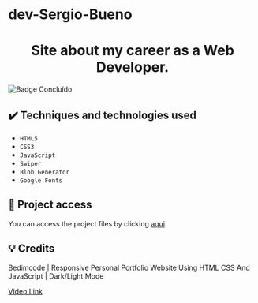 # dev-Sergio-Bueno
 
 <h1 align="center">Site about my career as a Web Developer.</h1>
 
 ![Badge Concluído](https://camo.githubusercontent.com/459f141bd5e24c179a0e2dd49691e290ed5c5d4b4cb97767daee7cfaf6e31121/687474703a2f2f696d672e736869656c64732e696f2f7374617469632f76313f6c6162656c3d535441545553266d6573736167653d434f4e434c5549444f26636f6c6f723d475245454e267374796c653d666f722d7468652d6261646765)
 
 ## ✔️ Techniques and technologies used

- ``HTML5``
- ``CSS3``
- ``JavaScript``
- ``Swiper``
- ``Blob Generator``
- ``Google Fonts``

## 📁 Project access
You can access the project files by clicking [aqui](https://github.com/Coastony/dev-Sergio-Bueno)

## 💡 Credits
Bedimcode | Responsive Personal Portfolio Website Using HTML CSS And JavaScript | Dark/Light Mode

[Video Link](https://www.youtube.com/watch?v=27JtRAI3QO8&t=7581s)
